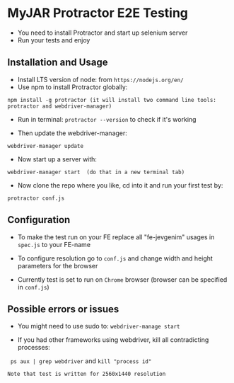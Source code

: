 # MyJAR Protractor E2E Testing

- You need to install Protractor and start up selenium server
- Run your tests and enjoy


## Installation and Usage
- Install LTS version of node: from ```https://nodejs.org/en/```
- Use npm to install Protractor globally:
```
npm install -g protractor (it will install two command line tools: protractor and webdriver-manager)
```
- Run in terminal: ```protractor --version``` to check if it's working

- Then update the webdriver-manager:
```
webdriver-manager update
```
- Now start up a server with:
```
webdriver-manager start  (do that in a new terminal tab)
```
- Now clone the repo where you like, cd into it and run your first test by:
```
protractor conf.js
```
## Configuration

- To make the test run on your FE replace all "fe-jevgenim" usages in `spec.js` to your FE-name

- To configure resolution go to ```conf.js``` and change width and height parameters for the browser

- Currently test is set to run on ```Chrome``` browser (browser can be specified in ```conf.js```)

## Possible errors or issues

- You might need to use sudo to: ```webdriver-manage start```

- If you had other frameworks using webdriver, kill all contradicting processes:

``` ps aux | grep webdriver``` and ```kill "process id"```


```
Note that test is written for 2560x1440 resolution
```

